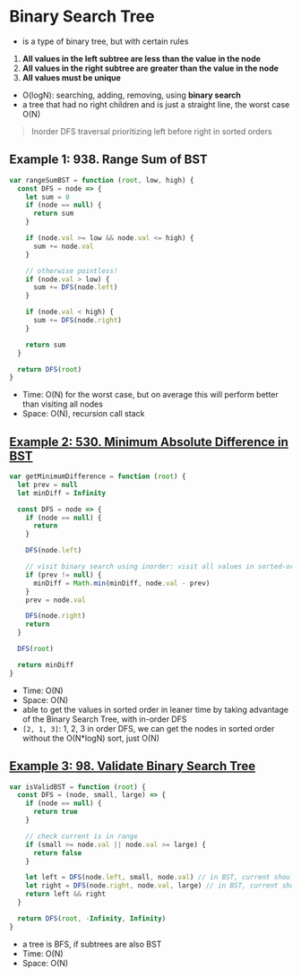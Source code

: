 # Binary Search Tree

- is a type of binary tree, but with certain rules

1. **All values in the left subtree are less than the value in the node**
2. **All values in the right subtree are greater than the value in the node**
3. **All values must be unique**

- O(logN): searching, adding, removing, using **binary search**
- a tree that had no right children and is just a straight line, the worst case O(N)

> Inorder DFS traversal prioritizing left before right in sorted orders

## Example 1: 938. Range Sum of BST

```js
var rangeSumBST = function (root, low, high) {
  const DFS = node => {
    let sum = 0
    if (node == null) {
      return sum
    }

    if (node.val >= low && node.val <= high) {
      sum += node.val
    }

    // otherwise pointless!
    if (node.val > low) {
      sum += DFS(node.left)
    }

    if (node.val < high) {
      sum += DFS(node.right)
    }

    return sum
  }

  return DFS(root)
}
```

- Time: O(N) for the worst case, but on average this will perform better than visiting all nodes
- Space: O(N), recursion call stack

## [Example 2: 530. Minimum Absolute Difference in BST](https://leetcode.com/problems/minimum-absolute-difference-in-bst/)

```js
var getMinimumDifference = function (root) {
  let prev = null
  let minDiff = Infinity

  const DFS = node => {
    if (node == null) {
      return
    }

    DFS(node.left)

    // visit binary search using inorder: visit all values in sorted-order
    if (prev != null) {
      minDiff = Math.min(minDiff, node.val - prev)
    }
    prev = node.val

    DFS(node.right)
    return
  }

  DFS(root)

  return minDiff
}
```

- Time: O(N)
- Space: O(N)
- able to get the values in sorted order in leaner time by taking advantage of the Binary Search Tree, with in-order DFS
- `[2, 1, 3]`: 1, 2, 3 in order DFS, we can get the nodes in sorted order without the O(N\*logN) sort, just O(N)

## [Example 3: 98. Validate Binary Search Tree](https://leetcode.com/problems/validate-binary-search-tree/)

```js
var isValidBST = function (root) {
  const DFS = (node, small, large) => {
    if (node == null) {
      return true
    }

    // check current is in range
    if (small >= node.val || node.val >= large) {
      return false
    }

    let left = DFS(node.left, small, node.val) // in BST, current should be larger than left
    let right = DFS(node.right, node.val, large) // in BST, current should be smaller than right
    return left && right
  }

  return DFS(root, -Infinity, Infinity)
}
```

- a tree is BFS, if subtrees are also BST
- Time: O(N)
- Space: O(N)
